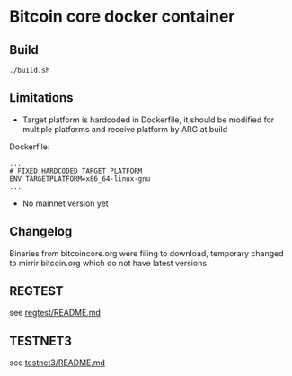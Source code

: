 # Bitcoin core docker container

## Build

```
./build.sh
```

## Limitations

* Target platform is hardcoded in Dockerfile, it should be modified for multiple platforms and receive platform by ARG at build

Dockerfile:
```
...
# FIXED HARDCODED TARGET PLATFORM
ENV TARGETPLATFORM=x86_64-linux-gnu
...
```

* No mainnet version yet

## Changelog

Binaries from bitcoincore.org were filing to download, temporary changed to mirrir bitcoin.org which do not have latest versions

## REGTEST
see [regtest/README.md](regtest/README.md)

## TESTNET3
see [testnet3/README.md](testnet3/README.md)
